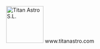 <IMG SRC="https://i0.wp.com/titanastro.com/wp-content/uploads/2018/10/Titan-Astro-color-logo-R-white-2025-1.png" Alt="Titan Astro S.L." width="100">
www.titanastro.com
